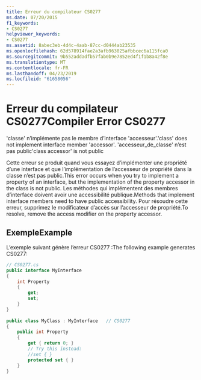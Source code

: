 ```yaml
---
title: Erreur du compilateur CS0277
ms.date: 07/20/2015
f1_keywords:
- CS0277
helpviewer_keywords:
- CS0277
ms.assetid: 8abec3eb-4d4c-4aab-87cc-d0444ab23535
ms.openlocfilehash: 62d578914fae2a3afb963025afbbcec6a115fca0
ms.sourcegitcommit: 9b552addadfb57fab0b9e7852ed4f1f1b8a42f8e
ms.translationtype: MT
ms.contentlocale: fr-FR
ms.lasthandoff: 04/23/2019
ms.locfileid: "61658056"
---
```

# <a name="compiler-error-cs0277"></a><span data-ttu-id="00b13-102">Erreur du compilateur CS0277</span><span class="sxs-lookup"><span data-stu-id="00b13-102">Compiler Error CS0277</span></span>
<span data-ttu-id="00b13-103">'classe' n’implémente pas le membre d’interface 'accesseur'.</span><span class="sxs-lookup"><span data-stu-id="00b13-103">'class' does not implement interface member 'accessor'.</span></span> <span data-ttu-id="00b13-104">'accesseur_de_classe' n’est pas public</span><span class="sxs-lookup"><span data-stu-id="00b13-104">'class accessor' is not public</span></span>  
  
 <span data-ttu-id="00b13-105">Cette erreur se produit quand vous essayez d’implémenter une propriété d’une interface et que l’implémentation de l’accesseur de propriété dans la classe n’est pas public.</span><span class="sxs-lookup"><span data-stu-id="00b13-105">This error occurs when you try to implement a property of an interface, but the implementation of the property accessor in the class is not public.</span></span> <span data-ttu-id="00b13-106">Les méthodes qui implémentent des membres d’interface doivent avoir une accessibilité publique.</span><span class="sxs-lookup"><span data-stu-id="00b13-106">Methods that implement interface members need to have public accessibility.</span></span> <span data-ttu-id="00b13-107">Pour résoudre cette erreur, supprimez le modificateur d’accès sur l’accesseur de propriété.</span><span class="sxs-lookup"><span data-stu-id="00b13-107">To resolve, remove the access modifier on the property accessor.</span></span>  
  
## <a name="example"></a><span data-ttu-id="00b13-108">Exemple</span><span class="sxs-lookup"><span data-stu-id="00b13-108">Example</span></span>  
 <span data-ttu-id="00b13-109">L’exemple suivant génère l’erreur CS0277 :</span><span class="sxs-lookup"><span data-stu-id="00b13-109">The following example generates CS0277:</span></span>  
  
```csharp  
// CS0277.cs  
public interface MyInterface  
{  
    int Property  
    {  
        get;  
        set;  
    }  
}  
  
public class MyClass : MyInterface   // CS0277  
{  
    public int Property  
    {  
        get { return 0; }  
        // Try this instead:  
        //set { }  
        protected set { }  
    }  
}  
```
